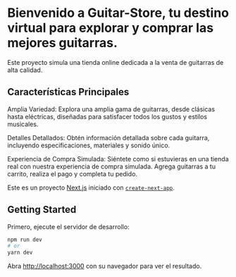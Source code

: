 # Bienvenido a Guitar-Store, tu destino virtual para explorar y comprar las mejores guitarras. 

Este proyecto simula una tienda online dedicada a la venta de guitarras de alta calidad.


## Características Principales
Amplia Variedad: Explora una amplia gama de guitarras, desde clásicas hasta eléctricas, diseñadas para satisfacer todos los gustos y estilos musicales.

Detalles Detallados: Obtén información detallada sobre cada guitarra, incluyendo especificaciones, materiales y sonido único.

Experiencia de Compra Simulada: Siéntete como si estuvieras en una tienda real con nuestra experiencia de compra simulada. Agrega guitarras a tu carrito, realiza el pago y completa tu pedido.

Este es un proyecto [Next.js](https://nextjs.org/) iniciado con [`create-next-app`](https://github.com/vercel/next.js/tree/canary/packages/create-next-app).

## Getting Started

Primero, ejecute el servidor de desarrollo:

```bash
npm run dev
# or
yarn dev
```

Abra [http://localhost:3000](http://localhost:3000) con su navegador para ver el resultado.





